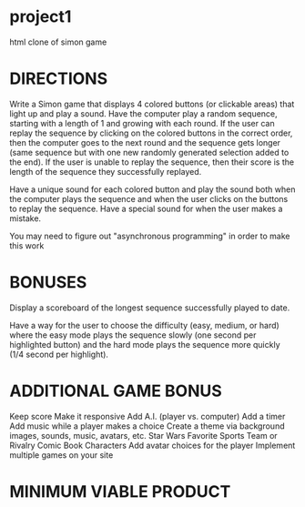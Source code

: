 # project1
html clone of simon game

# DIRECTIONS

Write a Simon game that displays 4 colored buttons (or clickable areas) that light up and play a sound. Have the computer play a random sequence, starting with a length of 1 and growing with each round. If the user can replay the sequence by clicking on the colored buttons in the correct order, then the computer goes to the next round and the sequence gets longer (same sequence but with one new randomly generated selection added to the end). If the user is unable to replay the sequence, then their score is the length of the sequence they successfully replayed.

Have a unique sound for each colored button and play the sound both when the computer plays the sequence and when the user clicks on the buttons to replay the sequence. Have a special sound for when the user makes a mistake.

You may need to figure out "asynchronous programming" in order to make this work

# BONUSES

Display a scoreboard of the longest sequence successfully played to date.

Have a way for the user to choose the difficulty (easy, medium, or hard) where the easy mode plays the sequence slowly (one second per highlighted button) and the hard mode plays the sequence more quickly (1/4 second per highlight).

# ADDITIONAL GAME BONUS

Keep score
Make it responsive
Add A.I. (player vs. computer)
Add a timer
Add music while a player makes a choice
Create a theme via background images, sounds, music, avatars, etc.
Star Wars
Favorite Sports Team or Rivalry
Comic Book Characters
Add avatar choices for the player
Implement multiple games on your site

# MINIMUM VIABLE PRODUCT

